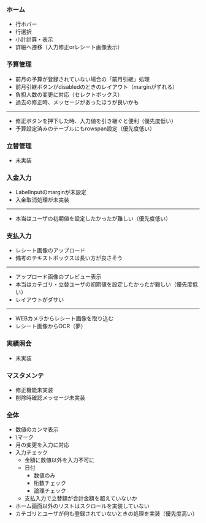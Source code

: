 ### ホーム
- 行ホバー
- 行選択
- 小計計算・表示
- 詳細へ遷移（入力修正orレシート画像表示）

### 予算管理
- 前月の予算が登録されていない場合の「前月引継」処理
- 前月引継ボタンがdisabledのときのレイアウト（marginがずれる）
- 負担人数の変更に対応（セレクトボックス）
- 過去の修正時、メッセージがあったほうが良いかも
---
- 修正ボタンを押下した時、入力値を引き継ぐと便利（優先度低い）
- 予算設定済みのテーブルにもrowspan設定（優先度低い）

### 立替管理
- 未実装

### 入金入力
- LabelInputのmarginが未設定
- 入金取消処理が未実装
---
- 本当はユーザの初期値を設定したかったが難しい（優先度低い）

### 支払入力
- レシート画像のアップロード
- 備考のテキストボックスは長い方が良さそう
---
- アップロード画像のプレビュー表示
- 本当はカテゴリ・立替ユーザの初期値を設定したかったが難しい（優先度低い）
- レイアウトがダサい
---
- WEBカメラからレシート画像を取り込む
- レシート画像からOCR（夢）

### 実績照会
- 未実装

### マスタメンテ
- 修正機能未実装
- 削除時確認メッセージ未実装

### 全体
- 数値のカンマ表示
- \マーク
- 月の変更を入力に対応
- 入力チェック
    - 金額に数値以外を入力不可に
    - 日付
        - 数値のみ
        - 桁数チェック
        - 論理チェック
    - 支払入力で立替額が合計金額を超えていないか
- ホーム画面以外のリストはスクロールを実装していない
- カテゴリとユーザが何も登録されていないときの処理を実装（優先度高い）